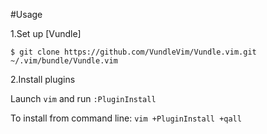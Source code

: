 #Usage

1.Set up [Vundle]

`$ git clone https://github.com/VundleVim/Vundle.vim.git ~/.vim/bundle/Vundle.vim`

2.Install plugins

Launch `vim` and run `:PluginInstall`

To install from command line: `vim +PluginInstall +qall`

